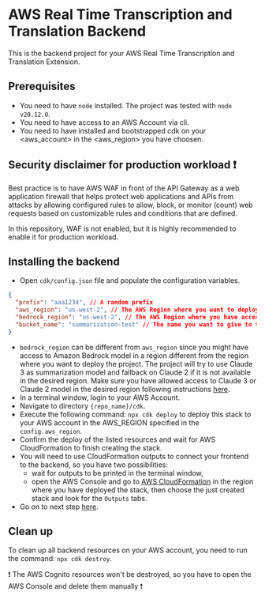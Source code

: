 # AWS Real Time Transcription and Translation Backend

This is the backend project for your AWS Real Time Transcription and Translation Extension.

## Prerequisites
* You need to have `node` installed. The project was tested with `node v20.12.0`.
* You need to have access to an AWS Account via cli.
* You need to have installed and bootstrapped cdk on your <aws_account> in the <aws_region> you have choosen.

## Security disclaimer for production workload :exclamation:
Best practice is to have AWS WAF in front of the API Gateway as a web application firewall that helps protect web applications and APIs from attacks by allowing configured rules to allow, block, or monitor (count) web requests based on customizable rules and conditions that are defined. 

In this repository, WAF is not enabled, but it is highly recommended to enable it for production workload.


## Installing the backend

* Open `cdk/config.json` file and populate the configuration variables.
```json
{
  "prefix": "aaa1234", // A random prefix
  "aws_region": "us-west-2", // The AWS Region where you want to deploy the project
  "bedrock_region": "us-west-2", // The AWS Region where you have access to Amazon Bedrock models
  "bucket_name": "summarization-test" // The name you want to give to the Amazon S3 Bucket where conversation summaries will be stored. The name will be automatically suffixed with a random string.
}

```
* `bedrock_region` can be different from `aws_region` since you might have access to Amazon Bedrock model in a region different from the region where you want to deploy the project. The project will try to use Claude 3 as summarization model and fallback on Claude 2 if it is not available in the desired region. Make sure you have allowed access to Claude 3 or Claude 2 model in the desired region following instructions [here](https://docs.aws.amazon.com/bedrock/latest/userguide/model-access.html).
* In a terminal window, login to your AWS Account.
* Navigate to directory `{repo_name}/cdk`.
* Execute the following command: `npx cdk deploy` to deploy this stack to your AWS account in the AWS_REGION specified in the `config.aws_region`.
* Confirm the deploy of the listed resources and wait for AWS CloudFormation to finish creating the stack.
* You will need to use CloudFormation outputs to connect your frontend to the backend, so you have two possibilities:
  - wait for outputs to be printed in the terminal window,
  - open the AWS Console and go to [AWS CloudFormation](https://us-west-2.console.aws.amazon.com/cloudformation/home) in the region where you have deployed the stack, then choose the just created stack and look for the `Outputs` tabs.
* Go on to next step [here](../README.md).

## Clean up
To clean up all backend resources on your AWS account, you need to run the command: `npx cdk destroy`.

:exclamation: The AWS Cognito resources won't be destroyed, so you have to open the AWS Console and delete them manually :exclamation: